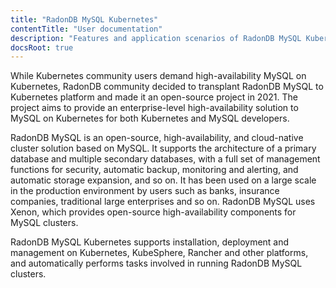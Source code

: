 ```yaml
---
title: "RadonDB MySQL Kubernetes"
contentTitle: "User documentation"
description: "Features and application scenarios of RadonDB MySQL Kubernetes"
docsRoot: true
---
```


While Kubernetes community users demand high-availability MySQL on Kubernetes, RadonDB community decided to transplant RadonDB MySQL to Kubernetes platform and made it an open-source project in 2021. The project aims to provide an enterprise-level high-availability solution to MySQL on Kubernetes for both Kubernetes and MySQL developers.

RadonDB MySQL is an open-source, high-availability, and cloud-native cluster solution based on MySQL. It supports the architecture of a primary database and multiple secondary databases, with a full set of management functions for security, automatic backup, monitoring and alerting, and automatic storage expansion, and so on. It has been used on a large scale in the production environment by users such as banks, insurance companies, traditional large enterprises and so on. RadonDB MySQL uses Xenon, which provides open-source high-availability components for MySQL clusters.

RadonDB MySQL Kubernetes supports installation, deployment and management on Kubernetes, KubeSphere, Rancher and other platforms, and automatically performs tasks involved in running RadonDB MySQL clusters.
